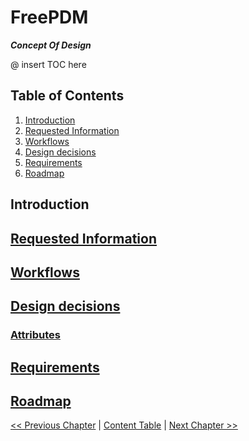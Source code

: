 # FreePDM

***Concept Of Design***

@ insert TOC here
## Table of Contents
1. [Introduction]()
1. [Requested Information](#requesteinformation)
2. [Workflows](#Workflows)
3. [Design decisions](#designdecisions)
4. [Requirements](#requirements)
5. [Roadmap](#roadmap)

## Introduction

## [Requested Information](FreePDM_RequestedInformation.md)


## [Workflows](FreePDM_Workflows.md)


## [Design decisions](FreePDM_DesignDecisions.md)

### [Attributes](Attributes.md)


## [Requirements](FreePDM_Requirements.md)


## [Roadmap](FreePDM_Roadmap.md)


[<< Previous Chapter]() | [Content Table](FreePDM_CoD.md) | [Next Chapter >>](FreePDM_RequestedInformation.md)